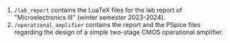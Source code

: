 1. `/lab_report` contains the LuaTeX files for the lab report of "Microelectronics III" (winter semester 2023-2024).
2. `/operational_amplifier` contains the report and the PSpice files regarding the design of a simple two-stage CMOS operational amplifier.
